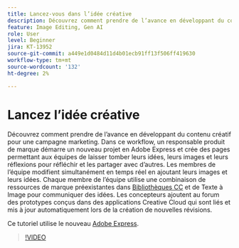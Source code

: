 ```yaml
---
title: Lancez-vous dans l’idée créative
description: Découvrez comment prendre de l’avance en développant du contenu créatif pour une campagne marketing
feature: Image Editing, Gen AI
role: User
level: Beginner
jira: KT-13952
source-git-commit: a449e1d0484d11d4b01ecb91ff13f506ff419630
workflow-type: tm+mt
source-wordcount: '132'
ht-degree: 2%

---
```


# Lancez l’idée créative

Découvrez comment prendre de l’avance en développant du contenu créatif pour une campagne marketing. Dans ce workflow, un responsable produit de marque démarre un nouveau projet en Adobe Express et crée des pages permettant aux équipes de laisser tomber leurs idées, leurs images et leurs réflexions pour réfléchir et les partager avec d’autres. Les membres de l’équipe modifient simultanément en temps réel en ajoutant leurs images et leurs idées. Chaque membre de l’équipe utilise une combinaison de ressources de marque préexistantes dans [Bibliothèques CC](cc-libraries.md) et de Texte à Image pour communiquer des idées. Les concepteurs ajoutent au forum des prototypes conçus dans des applications Creative Cloud qui sont liés et mis à jour automatiquement lors de la création de nouvelles révisions.

Ce tutoriel utilise le nouveau [Adobe Express](https://www.adobe.com/express/).

>[!VIDEO](https://video.tv.adobe.com/v/3424296?quality=12&learn=on&hidetitle=true)
